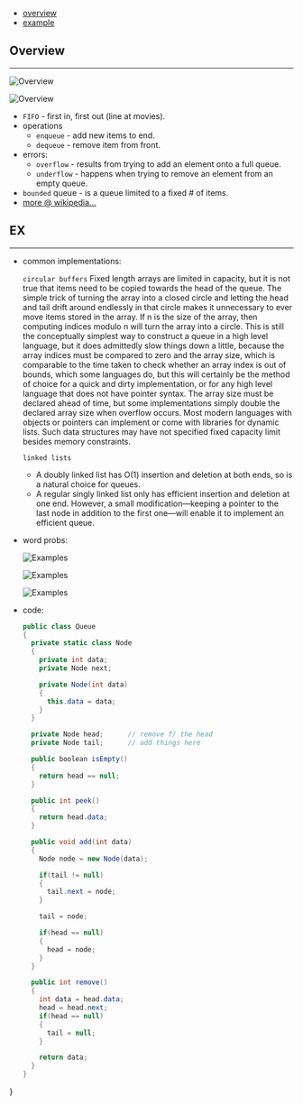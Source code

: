 * [overview](#overview)
* [example](#examples)

## Overview <a name="overview"></a>

---

![Overview](./_asset/img/7.png)

![Overview](./_asset/img/8.png)

* `FIFO` - first in, first out (line at movies).
* operations
  * `enqueue` - add new items to end.
  * `dequeue` - remove item from front.
* errors:
  * `overflow` - results from trying to add an element onto a full queue.
  * `underflow` - happens when trying to remove an element from an empty queue.
* `bounded` queue - is a queue limited to a fixed # of items.
* [more @ wikipedia...](https://en.wikipedia.org/wiki/Queue_(abstract_data_type))

## EX <a name="examples"></a>

---

* common implementations:

  `circular buffers`
  Fixed length arrays are limited in capacity, but it is not true that items need to be copied towards the head of the queue. The simple trick of turning the array into a closed circle and letting the head and tail drift around endlessly in that circle makes it unnecessary to ever move items stored in the array. If n is the size of the array, then computing indices modulo n will turn the array into a circle. This is still the conceptually simplest way to construct a queue in a high level language, but it does admittedly slow things down a little, because the array indices must be compared to zero and the array size, which is comparable to the time taken to check whether an array index is out of bounds, which some languages do, but this will certainly be the method of choice for a quick and dirty implementation, or for any high level language that does not have pointer syntax. The array size must be declared ahead of time, but some implementations simply double the declared array size when overflow occurs. Most modern languages with objects or pointers can implement or come with libraries for dynamic lists. Such data structures may have not specified fixed capacity limit besides memory constraints.

  `linked lists`
  * A doubly linked list has O(1) insertion and deletion at both ends, so is a natural choice for queues.
  * A regular singly linked list only has efficient insertion and deletion at one end. However, a small modification—keeping a pointer to the last node in addition to the first one—will enable it to implement an efficient queue.

* word probs:

  ![Examples](./_asset/img/10.png)

  ![Examples](./_asset/img/13.png)
  
  ![Examples](./_asset/img/14.png)

* code:

  ```c#
  public class Queue
  {
    private static class Node
    {
      private int data;
      private Node next;

      private Node(int data)
      {
        this.data = data;
      }
    }

    private Node head;		// remove f/ the head
    private Node tail;		// add things here

    public boolean isEmpty()
    {
      return head == null;
    }

    public int peek()
    {
      return head.data;
    }

    public void add(int data)
    {
      Node node = new Node(data);

      if(tail != null)
      {
        tail.next = node;
      }

      tail = node;

      if(head == null)
      {
        head = node;
      }
    }

    public int remove()
    {
      int data = head.data;
      head = head.next;
      if(head == null)
      {
        tail = null;
      }

      return data;
    }
  }
}
```